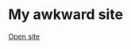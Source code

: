 # My awkward site

[Open site](https://wastardust.github.io/definitely-not-failure.github.io/index.html)